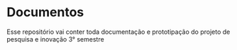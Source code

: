# Documentos
Esse repositório vai conter toda documentação e prototipação do projeto de pesquisa e inovação  3° semestre 
